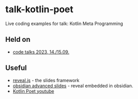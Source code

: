 # talk-kotlin-poet

Live coding examples for talk: Kotlin Meta Programming

## Held on

* [code talks 2023, 14./15.09.](https://codetalks.de/program)

## Useful

* [reveal.js](https://revealjs.com/markdown/) - the slides framework
* [obsidian advanced slides](https://mszturc.github.io/obsidian-advanced-slides/) - reveal embedded in obsidian.
* [Kotlin Poet youtube](https://www.youtube.com/watch?v=V81HIASXBdQ)

